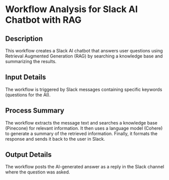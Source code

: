 # Workflow Analysis for Slack AI Chatbot with RAG

## Description
This workflow creates a Slack AI chatbot that answers user questions using Retrieval Augmented Generation (RAG) by searching a knowledge base and summarizing the results.

## Input Details
The workflow is triggered by Slack messages containing specific keywords (questions for the AI).

## Process Summary
The workflow extracts the message text and searches a knowledge base (Pinecone) for relevant information. It then uses a language model (Cohere) to generate a summary of the retrieved information. Finally, it formats the response and sends it back to the user in Slack.

## Output Details
The workflow posts the AI-generated answer as a reply in the Slack channel where the question was asked.
